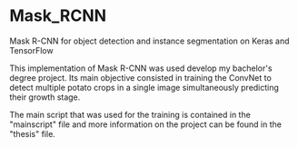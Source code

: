 # Mask_RCNN
Mask R-CNN for object detection and instance segmentation on Keras and TensorFlow

This implementation of Mask R-CNN was used develop my bachelor's degree project. Its main objective consisted in training the ConvNet to detect multiple potato crops in a single image simultaneously predicting their growth stage.

The main script that was used for the training is contained in the "mainscript" file and more information on the project can be found in the "thesis" file.
